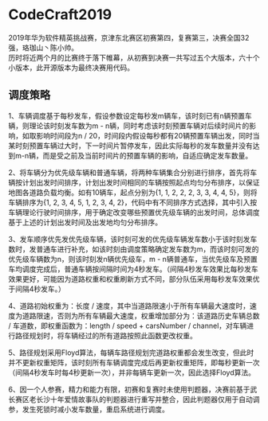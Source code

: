 # CodeCraft2019
2019年华为软件精英挑战赛，京津东北赛区初赛第四，复赛第三，决赛全国32强，珞珈山丶陈小帅。  
历时将近两个月的比赛终于落下帷幕，从初赛到决赛一共写过五个大版本，六十个小版本，此开源版本为最终决赛用代码。
  
## 调度策略
1、车辆调度基于每秒发车，假设参数设定每秒发m辆车，该时刻已有n辆预置车辆，则理论该时刻发车数为m - n辆，同时考虑该时刻预置车辆对后续时间片的影响，如取影响时间段为n / 20，时间段内假设每秒都有20辆预置车辆出发，同时当某时刻预置车辆过大时，下一时间片暂停发车，因此实际每秒的发车数量并没有达到m-n辆，而是受之前及当前时间片的预置车辆的影响，自适应确定发车数量。  
  
2、将车辆分为优先级车辆和普通车辆，将两种车辆集合分别进行排序，首先将车辆按计划出发时间排序，计划出发时间相同的车辆按照起点均匀分布排序，以保证地图各道路负载均衡。如有10辆车，起点分别为{1, 1, 2, 2, 2, 3, 3, 4, 4, 5}，则将车辆排序为{1, 2, 3, 4, 5, 1, 2, 3, 4, 2}，代码中有不同排序方式选择，其中引入按车辆理论行驶时间排序，用于确定改变哪些预置优先级车辆的出发时间，总体调度基于上述的计划出发时间及出发地均匀分布排序。  
  
3、发车顺序优先发优先级车辆，该时刻可发的优先级车辆发车数小于该时刻发车数时，发普通车进行补充，如该时刻由调度策略确定发车数为m，而该时刻可发的优先级车辆数为n，则该时刻发n辆优先级车，m - n辆普通车，当优先级车及预置车均调度完成后，普通车辆按间隔时间为4秒发车。（间隔4秒发车效果比每秒发车效果更好，可能因为道路权重和权重刷新方式不同，部分队伍采用每秒发车效果优于间隔4秒发车。）  
  
4、道路初始权重为：长度 / 速度，其中当道路限速小于所有车辆最大速度时，速度为道路限速，否则为所有车辆最大速度，权重增加部分为：该道路历史车辆总数 / 车道数，即权重函数为：length / speed + carsNumber / channel，对车辆进行路径规划时，将车辆经过的所有道路按照此函数更改权重。  
  
5、路径规划采用Floyd算法，每辆车路径规划完道路权重都会发生改变，但此时并不更新权重矩阵，该时刻所有车辆调度完成后再更新权重矩阵，即每秒更新一次（间隔4秒发车时每4秒更新一次），并非每辆车更新一次，因此选择Floyd算法。  
  
6、因一个人参赛，精力和能力有限，初赛和复赛时未使用判题器，决赛前基于武长赛区老长沙十年爱情故事队的判题器进行重写并整合，因此判题器仅用于自动调参，发生死锁时减小发车数量，重启系统进行调度。
